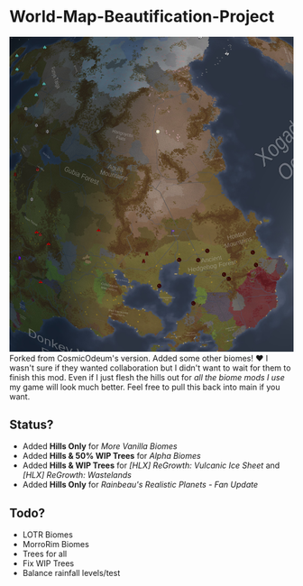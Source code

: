 # World-Map-Beautification-Project
![Huge Example Image lol like enormous like 4k++](https://github.com/claire-songbird/World-Map-Beautification-Project/blob/main/About/BigShot.jpg?raw=true)
Forked from CosmicOdeum's version. Added some other biomes! ♥
I wasn't sure if they wanted collaboration but I didn't want to wait for them to finish this mod. Even if I just flesh the hills out for *all the biome mods I use* my game will look much better. Feel free to pull this back into main if you want.

## Status?
- Added **Hills Only** for *More Vanilla Biomes*
- Added **Hills & 50% WIP Trees** for *Alpha Biomes*
- Added **Hills & WIP Trees** for *[HLX] ReGrowth: Vulcanic Ice Sheet* and *[HLX] ReGrowth: Wastelands*
- Added **Hills Only** for *Rainbeau's Realistic Planets - Fan Update*

## Todo?
- LOTR Biomes
- MorroRim Biomes
- Trees for all
- Fix WIP Trees
- Balance rainfall levels/test
